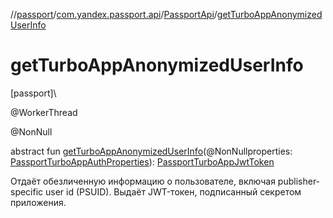 //[passport](../../../index.md)/[com.yandex.passport.api](../index.md)/[PassportApi](index.md)/[getTurboAppAnonymizedUserInfo](get-turbo-app-anonymized-user-info.md)

# getTurboAppAnonymizedUserInfo

[passport]\

@WorkerThread

@NonNull

abstract fun [getTurboAppAnonymizedUserInfo](get-turbo-app-anonymized-user-info.md)(@NonNullproperties: [PassportTurboAppAuthProperties](../-passport-turbo-app-auth-properties/index.md)): [PassportTurboAppJwtToken](../-passport-turbo-app-jwt-token/index.md)

Отдаёт обезличенную информацию о пользователе, включая publisher-specific user id (PSUID). Выдаёт JWT-токен, подписанный секретом приложения.
